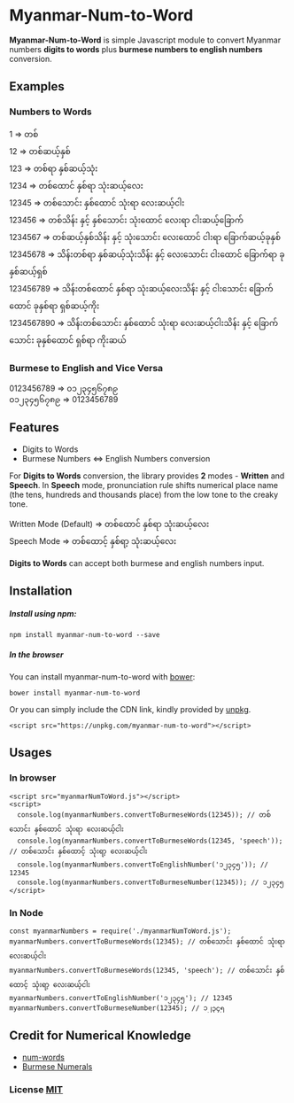 # Myanmar-Num-to-Word   
**Myanmar-Num-to-Word** is simple Javascript module to convert Myanmar numbers **digits to words** plus **burmese numbers to english numbers** conversion.

## Examples
### Numbers to Words    
1	=> တစ်<br/>
12 => တစ်ဆယ့်နှစ်<br/>
123 => တစ်ရာ နှစ်ဆယ့်သုံး<br/>
1234 => တစ်ထောင် နှစ်ရာ သုံးဆယ့်လေး<br/>
12345 => တစ်သောင်း နှစ်ထောင် သုံးရာ လေးဆယ့်ငါး<br/>
123456 => တစ်သိန်း နှင့် နှစ်သောင်း သုံးထောင် လေးရာ ငါးဆယ့်ခြောက်<br/>
1234567 => တစ်ဆယ့်နှစ်သိန်း နှင့် သုံးသောင်း လေးထောင် ငါးရာ ခြောက်ဆယ့်ခုနှစ်<br/>
12345678 => သိန်းတစ်ရာ နှစ်ဆယ့်သုံးသိန်း နှင့် လေးသောင်း ငါးထောင် ခြောက်ရာ ခုနှစ်ဆယ့်ရှစ်<br/>
123456789 => သိန်းတစ်ထောင် နှစ်ရာ သုံးဆယ့်လေးသိန်း နှင့် ငါးသောင်း ခြောက်ထောင် ခုနှစ်ရာ ရှစ်ဆယ့်ကိုး<br/>
1234567890 => သိန်းတစ်သောင်း နှစ်ထောင် သုံးရာ လေးဆယ့်ငါးသိန်း နှင့် ခြောက်သောင်း ခုနှစ်ထောင် ရှစ်ရာ ကိုးဆယ်<br/>

### Burmese to English and Vice Versa
0123456789 => ၀၁၂၃၄၅၆၇၈၉<br/>
၀၁၂၃၄၅၆၇၈၉ => 0123456789

## Features    
- Digits to Words    
 - Burmese Numbers <=> English Numbers conversion  
    
For **Digits to Words** conversion, the library provides **2** modes - **Written** and **Speech**. In **Speech** mode, pronunciation rule shifts numerical place name (the tens, hundreds and thousands place) from the low tone to the creaky tone.  
  
Written Mode (Default) => တစ်ထောင် နှစ်ရာ သုံးဆယ့်လေး  
Speech Mode => တစ်ထောင့် နှစ်ရာ့ သုံးဆယ့်လေး  
  
**Digits to Words** can accept both burmese and english numbers input.
    
## Installation    
##### Install using npm:    
    
``` npm install myanmar-num-to-word --save ```  

##### In the browser  
You can install myanmar-num-to-word with  [bower](http://bower.io/):  
  
```  
bower install myanmar-num-to-word  
```  
  
Or you can simply include the CDN link, kindly provided by  [unpkg](https://cdnjs.com/). 

```  
<script src="https://unpkg.com/myanmar-num-to-word"></script>  
```
    
## Usages 

### In browser  
``` 
<script src="myanmarNumToWord.js"></script> 
<script>    
  console.log(myanmarNumbers.convertToBurmeseWords(12345)); // တစ်သောင်း နှစ်ထောင် သုံးရာ လေးဆယ့်ငါး
  console.log(myanmarNumbers.convertToBurmeseWords(12345, 'speech')); // တစ်သောင်း နှစ်ထောင့် သုံးရာ့ လေးဆယ့်ငါး
  console.log(myanmarNumbers.convertToEnglishNumber('၁၂၃၄၅')); // 12345
  console.log(myanmarNumbers.convertToBurmeseNumber(12345)); // ၁၂၃၄၅  
</script>  
```

### In Node  
``` 
const myanmarNumbers = require('./myanmarNumToWord.js');  
myanmarNumbers.convertToBurmeseWords(12345); // တစ်သောင်း နှစ်ထောင် သုံးရာ လေးဆယ့်ငါး  
myanmarNumbers.convertToBurmeseWords(12345, 'speech'); // တစ်သောင်း နှစ်ထောင့် သုံးရာ့ လေးဆယ့်ငါး
myanmarNumbers.convertToEnglishNumber('၁၂၃၄၅'); // 12345  
myanmarNumbers.convertToBurmeseNumber(12345); // ၁၂၃၄၅  
```    

## Credit for Numerical Knowledge  
- [num-words](https://github.com/salmanm/num-words)    
- [Burmese Numerals](https://en.wikipedia.org/wiki/Burmese_numerals)    
    
### License [MIT](./LICENSE)